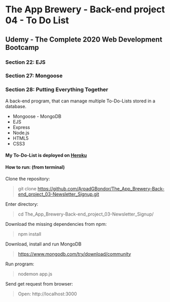 # The App Brewery - Back-end project 04 - To Do List

## Udemy - The Complete 2020 Web Development Bootcamp

### Section 22: EJS
### Section 27: Mongoose
### Section 28: Putting Everything Together
A back-end program, that can manage multiple To-Do-Lists stored in a database.
 - Mongoose - MongoDB
 - EJS
 - Express
 - Node.js
 - HTML5
 - CSS3

#### My To-Do-List is deployed on [Heroku](https://gabriel-to-do-list.herokuapp.com/)

#### How to run: (from terminal)
 Clone the repository: 
 > git clone https://github.com/ArpadGBondor/The_App_Brewery-Back-end_project_03-Newsletter_Signup.git
 
 Enter directory:
 > cd The_App_Brewery-Back-end_project_03-Newsletter_Signup/
 
 Download the missing dependencies from npm: 
 > npm install
 
 Download, install and run MongoDB
 > https://www.mongodb.com/try/download/community
 
 Run program: 
 > nodemon app.js
 
 Send get request from browser:
 > Open: http://localhost:3000
